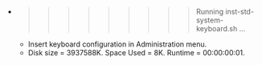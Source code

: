 * >>>>>>>>> Running inst-std-system-keyboard.sh ...
  * Insert keyboard configuration in Administration menu.
  * Disk size = 3937588K. Space Used = 8K. Runtime = 00:00:00:01.
